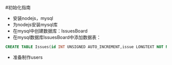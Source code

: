 #初始化指南
+ 安装nodejs，mysql
+ 为nodejs安装mysql库
+ 在mysql中创建数据库：IssuesBoard
+ 在mysql数据库IssuesBoard中添加数据表：
```SQL
CREATE TABLE Issues(id INT UNSIGNED AUTO_INCREMENT,issue LONGTEXT NOT NULL,PRIMARY KEY (id))ENGINE=InnoDB DEFAULT CHARSET=utf8;
```
+ 准备制作users